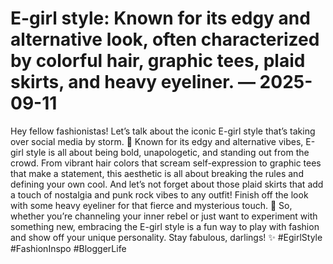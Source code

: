 # E-girl style: Known for its edgy and alternative look, often characterized by colorful hair, graphic tees, plaid skirts, and heavy eyeliner. — 2025-09-11

Hey fellow fashionistas! Let’s talk about the iconic E-girl style that’s taking over social media by storm. 🌟 Known for its edgy and alternative vibes, E-girl style is all about being bold, unapologetic, and standing out from the crowd. From vibrant hair colors that scream self-expression to graphic tees that make a statement, this aesthetic is all about breaking the rules and defining your own cool. And let’s not forget about those plaid skirts that add a touch of nostalgia and punk rock vibes to any outfit! Finish off the look with some heavy eyeliner for that fierce and mysterious touch. 💋 So, whether you’re channeling your inner rebel or just want to experiment with something new, embracing the E-girl style is a fun way to play with fashion and show off your unique personality. Stay fabulous, darlings! ✨ #EgirlStyle #FashionInspo #BloggerLife